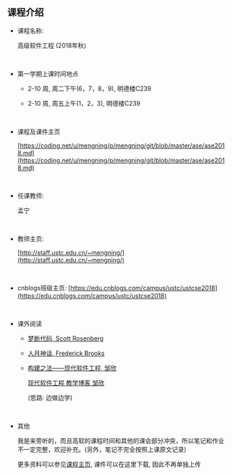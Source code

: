 ##	课程介绍

*	课程名称:

	高级软件工程 (2018年秋)

	<br>

*	第一学期上课时间地点

	*	2-10 周, 周二下午(6，7，8，9), 明德楼C239

	*	2-10 周, 周五上午(1，2，3), 明德楼C239

	<br>

*	课程及课件主页

	[https://coding.net/u/mengning/p/mengning/git/blob/master/ase/ase2018.md](https://coding.net/u/mengning/p/mengning/git/blob/master/ase/ase2018.md)

	<br>

*	任课教师:

	孟宁

	<br>

*	教师主页:

	[http://staff.ustc.edu.cn/~mengning/](http://staff.ustc.edu.cn/~mengning/)

	<br>

*	cnblogs班级主页: [https://edu.cnblogs.com/campus/ustc/ustcse2018](https://edu.cnblogs.com/campus/ustc/ustcse2018)

	<br>

*	课外阅读

	*	[梦断代码, Scott Rosenberg](http://bestcbooks.com/dreamingincode/)

	*	[人月神话, Frederick Brooks](https://book.douban.com/subject/2230248/)

	*	[构建之法——现代软件工程, 邹欣](https://book.douban.com/subject/27069503/)

		[现代软件工程 教学博客 邹欣](http://www.cnblogs.com/xinz/p/3803035.html)

		(思路: 边做边学)

	<br>

*	其他

	我是来旁听的，而且高软的课程时间和其他的课会部分冲突，所以笔记和作业不一定完整，欢迎补充。(另外，笔记不完全按照上课原文记录)

	更多资料可以参见[课程主页](https://coding.net/u/mengning/p/mengning/git/blob/master/ase/ase2018.md), 课件可以在这里下载, 因此不再单独上传

	<br>
